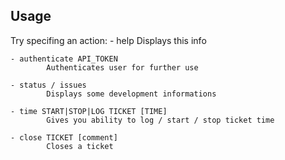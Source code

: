 
## Usage

Try specifing an action:
	- help
			Displays this info

	- authenticate API_TOKEN
			Authenticates user for further use

	- status / issues
			Displays some development informations

	- time START|STOP|LOG TICKET [TIME]
			Gives you ability to log / start / stop ticket time 

	- close TICKET [comment]
			Closes a ticket